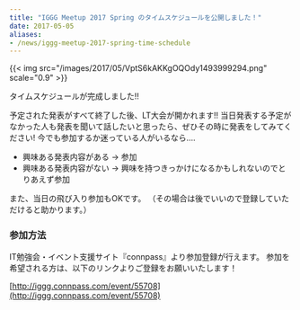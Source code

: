 ```yaml
---
title: "IGGG Meetup 2017 Spring のタイムスケジュールを公開しました！"
date: 2017-05-05
aliases:
- /news/iggg-meetup-2017-spring-time-schedule
---
```


{{< img src="/images/2017/05/VptS6kAKKgOQOdy1493999294.png" scale="0.9" >}}

タイムスケジュールが完成しました!!

予定された発表がすべて終了した後、LT大会が開かれます!!
当日発表する予定がなかった人も発表を聞いて話したいと思ったら、ぜひその時に発表をしてみてください!
今でも参加するか迷っている人がいるなら….

* 興味ある発表内容がある -> 参加
* 興味ある発表内容がない -> 興味を持つきっかけになるかもしれないのでとりあえず参加

また、当日の飛び入り参加もOKです。
（その場合は後でいいので登録していただけると助かります。）

### 参加方法

IT勉強会・イベント支援サイト『connpass』より参加登録が行えます。
参加を希望される方は、以下のリンクよりご登録をお願いいたします！

[http://iggg.connpass.com/event/55708](http://iggg.connpass.com/event/55708)

